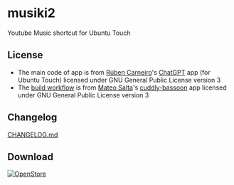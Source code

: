 # musiki2
Youtube Music shortcut for Ubuntu Touch  

## License
- The main code of app is from [Rúben Carneiro](https://gitlab.com/rubencarneiro)'s [ChatGPT](https://gitlab.com/rubencarneiro/ChatGPT) app (for Ubuntu Touch) licensed under GNU General Public License version 3
- The [build workflow](https://github.com/symbuzzer/musiki2/blob/master/.github/workflows/clickable.yml) is from [Mateo Salta](https://github.com/mateosalta)'s [cuddly-bassoon](https://github.com/mateosalta/cuddly-bassoon) app licensed under GNU General Public License version 3

## Changelog
[CHANGELOG.md](https://github.com/symbuzzer/musiki2/blob/main/CHANGELOG.md)

## Download
[![OpenStore](https://open-store.io/badges/en_US.png)](https://open-store.io/app/musiki2.symbuzzer)

